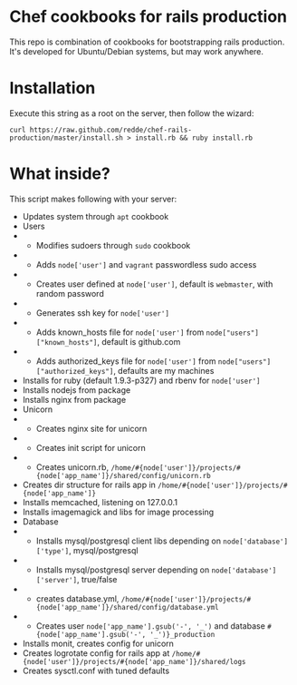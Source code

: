 # Chef cookbooks for rails production

This repo is combination of cookbooks for bootstrapping rails production.
It's developed for Ubuntu/Debian systems, but may work anywhere.

# Installation

Execute this string as a root on the server, then follow the wizard:

    curl https://raw.github.com/redde/chef-rails-production/master/install.sh > install.rb && ruby install.rb

# What inside?
This script makes following with your server:

* Updates system through `apt` cookbook
* Users
* * Modifies sudoers through `sudo` cookbook
* * Adds `node['user']` and `vagrant` passwordless sudo access
* * Creates user defined at `node['user']`, default is `webmaster`, with random password
* * Generates ssh key for `node['user']`
* * Adds known_hosts file for `node['user']` from `node["users"]["known_hosts"]`, default is github.com
* * Adds authorized_keys file for `node['user']` from `node["users"]["authorized_keys"]`, defaults are my machines
* Installs for ruby (default 1.9.3-p327) and rbenv for `node['user']`
* Installs nodejs from package
* Installs nginx from package
* Unicorn
* * Creates nginx site for unicorn
* * Creates init script for unicorn 
* * Creates unicorn.rb, `/home/#{node['user']}/projects/#{node['app_name']}/shared/config/unicorn.rb`
* Creates dir structure for rails app in `/home/#{node['user']}/projects/#{node['app_name']}`
* Installs memcached, listening on 127.0.0.1
* Installs imagemagick and libs for image processing
* Database
* * Installs mysql/postgresql client libs depending on `node['database']['type']`, mysql/postgresql
* * Installs mysql/postgresql server depending on `node['database']['server']`, true/false
* * creates database.yml, `/home/#{node['user']}/projects/#{node['app_name']}/shared/config/database.yml`
* * Creates user `node['app_name'].gsub('-', '_')` and database `#{node['app_name'].gsub('-', '_')}_production`
* Installs monit, creates config for unicorn
* Creates logrotate config for rails app at `/home/#{node['user']}/projects/#{node['app_name']}/shared/logs`
* Creates sysctl.conf with tuned defaults